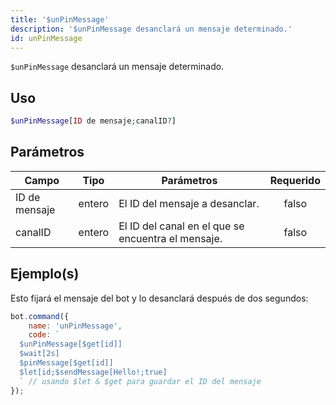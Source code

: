 ```yaml
---
title: '$unPinMessage'
description: '$unPinMessage desanclará un mensaje determinado.'
id: unPinMessage
---
```


`$unPinMessage` desanclará un mensaje determinado.

## Uso

```php
$unPinMessage[ID de mensaje;canalID?]
```

## Parámetros

| Campo         | Tipo   | Parámetros                                         | Requerido |
| ------------- | ------ | -------------------------------------------------- |:---------:|
| ID de mensaje | entero | El ID del mensaje a desanclar.                     |   falso   |
| canalID       | entero | El ID del canal en el que se encuentra el mensaje. |   falso   |

## Ejemplo(s)

Esto fijará el mensaje del bot y lo desanclará después de dos segundos:

```javascript
bot.command({
    name: 'unPinMessage',
    code: `
  $unPinMessage[$get[id]]
  $wait[2s]
  $pinMessage[$get[id]]
  $let[id;$sendMessage[Hello!;true]
  ` // usando $let & $get para guardar el ID del mensaje
});
```